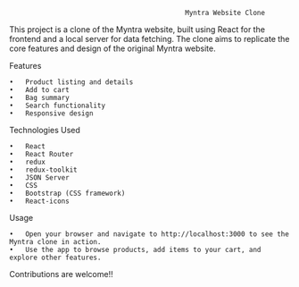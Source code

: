                                                Myntra Website Clone

This project is a clone of the Myntra website, built using React for the frontend and a local server for data fetching. The clone aims to replicate the core features and design of the original Myntra website.

Features

	•	Product listing and details
	•	Add to cart
	•	Bag summary
	•	Search functionality
	•	Responsive design

Technologies Used

	•	React
	•	React Router
	•	redux
	•	redux-toolkit
	•	JSON Server
	•	CSS
	•	Bootstrap (CSS framework)
	•	React-icons

 Usage

	•	Open your browser and navigate to http://localhost:3000 to see the Myntra clone in action.
	•	Use the app to browse products, add items to your cart, and explore other features.


Contributions are welcome!!
